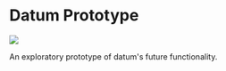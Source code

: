 # Datum Prototype

![](https://github.com/1build/datum/workflows/Lint%20Proto%20Frontend/badge.svg)

An exploratory prototype of datum's future functionality.
